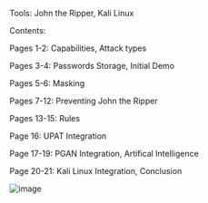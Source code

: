 Tools: John the Ripper, Kali Linux

Contents:


Pages 1-2: Capabilities, Attack types

Pages 3-4: Passwords Storage, Initial Demo

Pages 5-6: Masking

Pages 7-12: Preventing John the Ripper

Pages 13-15: Rules

Page 16: UPAT Integration

Page 17-19: PGAN Integration, Artifical Intelligence 

Page 20-21: Kali Linux Integration, Conclusion

![image](https://user-images.githubusercontent.com/78882341/235720522-d956dda3-8a72-405e-bf0e-0b5c0010cc0b.png)

